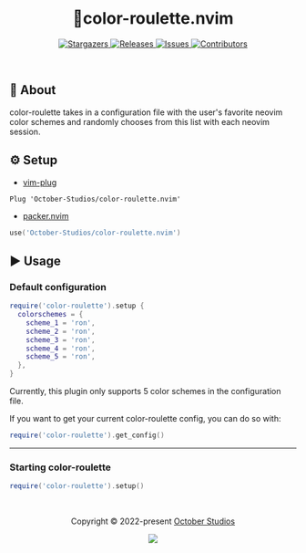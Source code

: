 <h1 align="center">
  <img
    src="https://raw.githubusercontent.com/catppuccin/catppuccin/main/assets/misc/transparent.png"
    height="30"
    width="0px"
  />
  🎨color-roulette.nvim
  <img
    src="https://raw.githubusercontent.com/catppuccin/catppuccin/main/assets/misc/transparent.png"
    height="30"
    width="0px"
  />
</h1>

<p align="center">
  <a href="https://github.com/October-Studios/color-roulette.nvim/stargazers">
    <img
      alt="Stargazers"
      src="https://img.shields.io/github/stars/October-Studios/color-roulette.nvim?style=for-the-badge&logo=starship&color=c678dd&logoColor=d9e0ee&labelColor=282a36"
    />
  </a>
  <a href="https://github.com/October-Studios/color-roulette.nvim/releases/latest">
    <img
      alt="Releases"
      src="https://img.shields.io/github/release/October-Studios/color-roulette.nvim.svg?style=for-the-badge&include_prereleases&logo=github&color=F2CDCD&logoColor=d9e0ee&labelColor=282a36"
    />
  </a>
  <a href="https://github.com/October-Studios/color-roulette.nvim/issues">
    <img
      alt="Issues"
      src="https://img.shields.io/github/issues/October-Studios/color-roulette.nvim?style=for-the-badge&logo=gitbook&color=f0c062&logoColor=d9e0ee&labelColor=282a36"
    />
  </a>
  <a href="https://github.com/October-Studios/color-roulette.nvim/contributors">
    <img
      alt="Contributors"
      src="https://img.shields.io/github/contributors/October-Studios/color-roulette.nvim?style=for-the-badge&logo=opensourceinitiative&color=abcf84&logoColor=d9e0ee&labelColor=282a36"
    />
  </a>
</p>

&nbsp;

## 💭 About

color-roulette takes in a configuration file with the user's favorite neovim color schemes and randomly chooses from this list with each neovim session.

## ⚙️ Setup

- [vim-plug](https://github.com/junegunn/vim-plug)

```vim
Plug 'October-Studios/color-roulette.nvim'
```

- [packer.nvim](https://github.com/wbthomason/packer.nvim)

```lua
use('October-Studios/color-roulette.nvim')
```

## ▶️ Usage

### Default configuration

```lua
require('color-roulette').setup {
  colorschemes = {
    scheme_1 = 'ron',
    scheme_2 = 'ron',
    scheme_3 = 'ron',
    scheme_4 = 'ron',
    scheme_5 = 'ron',
  },
}
```

Currently, this plugin only supports 5 color schemes in the configuration file.

If you want to get your current color-roulette config, you can do so with:

```lua
require('color-roulette').get_config()
```

---

### Starting color-roulette

```lua
require('color-roulette').setup()
```

&nbsp;

<p align="center">
  Copyright &copy; 2022-present
  <a href="https://github.com/October-Studios" target="_blank">October Studios</a>
</p>
<p align="center">
  <a href="https://github.com/October-Studios/color-roulette.nvim/blob/main/LICENSE"
    ><img
      src="https://img.shields.io/static/v1.svg?style=for-the-badge&label=License&message=MIT&logoColor=d9e0ee&colorA=282a36&colorB=c678dd"
  /></a>
</p>
